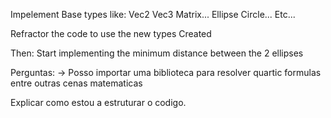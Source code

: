 Impelement Base types like:
  Vec2
  Vec3
  Matrix...
  Ellipse
  Circle...
  Etc...

Refractor the code to use the new types Created


Then:
  Start implementing the minimum distance between the 2 ellipses


  Perguntas:
-> Posso importar uma biblioteca para resolver quartic formulas entre outras cenas matematicas

Explicar como estou a estruturar o codigo. 